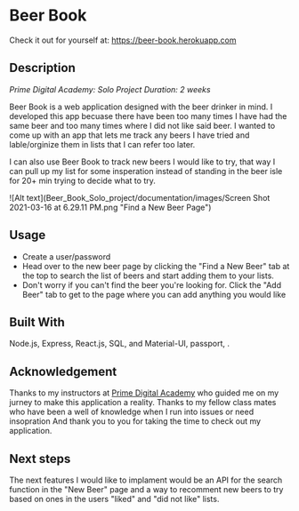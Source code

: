 
# Beer Book
Check it out for yourself at: https://beer-book.herokuapp.com

## Description

_Prime Digital Academy: Solo Project_
_Duration: 2 weeks_

Beer Book is a web application designed with the beer drinker in mind. I developed this app becuase there have been too many times I have had the same beer and too many times where I did not like said beer. I wanted to come up with an app that lets me track any beers I have tried and lable/orginize them in lists that I can refer too later.

I can also use Beer Book to track new beers I would like to try, that way I can pull up my list for some insperation instead of standing in the beer isle for 20+ min trying to decide what to try.

![Alt text](Beer_Book_Solo_project/documentation/images/Screen Shot 2021-03-16 at 6.29.11 PM.png "Find a New Beer Page")

## Usage

- Create a user/password
- Head over to the new beer page by clicking the "Find a New Beer" tab at the top to search the list of beers and start adding them to your lists.
- Don't worry if you can't find the beer you're looking for. Click the "Add Beer" tab to get to the page where you can add anything you would like

## Built With

Node.js, Express, React.js, SQL, and Material-UI, passport, .

## Acknowledgement
Thanks to my instructors at [Prime Digital Academy](www.primeacademy.io) who guided me on my jurney to make this application a reality.
Thanks to my fellow class mates who have been a well of knowledge when I run into issues or need insopration
And thank you to you for taking the time to check out my application.

## Next steps

The next features I would like to implament would be an API for the search function in the "New Beer" page and a way to recomment new beers to try based on ones in the users "liked" and "did not like" lists.
